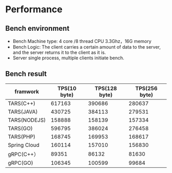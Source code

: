 # Performance

## Bench environment

* Bench Machine type: 4 core /8 thread CPU 3.3Ghz，16G memory
* Bench Logic: The client carries a certain amount of data to the server, and the server returns it to the client as it is.
* Server single process, multiple clients initiate bench.

## Bench result

| framwork       | TPS(10 byte) | TPS(128 byte) | TPS(256 byte) |
| -------------- | ------------ | ------------- | ------------- |
| TARS(C++)      | 617163       | 390686        | 280637        |
| TARS(JAVA)     | 430725       | 384113        | 279531        |
| TARS(NODEJS)   | 158888       | 158139        | 157334        |
| TARS(GO)       | 596795       | 386024        | 276458        |
| TARS(PHP)      | 168745       | 169953        | 168617        |
| Spring   Cloud | 160114       | 157010        | 156830        |
| gRPC(C++）     | 89351        | 86132         | 81630         |
| gRPC(GO)       | 106345       | 100599        | 99684         |

